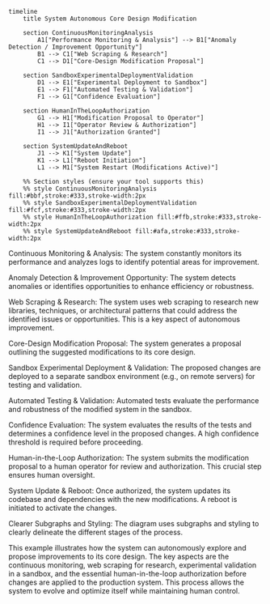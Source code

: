```mermaid
timeline
    title System Autonomous Core Design Modification

    section ContinuousMonitoringAnalysis
        A1["Performance Monitoring & Analysis"] --> B1["Anomaly Detection / Improvement Opportunity"]
        B1 --> C1["Web Scraping & Research"]
        C1 --> D1["Core-Design Modification Proposal"]

    section SandboxExperimentalDeploymentValidation
        D1 --> E1["Experimental Deployment to Sandbox"]
        E1 --> F1["Automated Testing & Validation"]
        F1 --> G1["Confidence Evaluation"]

    section HumanInTheLoopAuthorization
        G1 --> H1["Modification Proposal to Operator"]
        H1 --> I1["Operator Review & Authorization"]
        I1 --> J1["Authorization Granted"]

    section SystemUpdateAndReboot
        J1 --> K1["System Update"]
        K1 --> L1["Reboot Initiation"]
        L1 --> M1["System Restart (Modifications Active)"]

    %% Section styles (ensure your tool supports this)
    %% style ContinuousMonitoringAnalysis fill:#bbf,stroke:#333,stroke-width:2px
    %% style SandboxExperimentalDeploymentValidation fill:#fcf,stroke:#333,stroke-width:2px
    %% style HumanInTheLoopAuthorization fill:#ffb,stroke:#333,stroke-width:2px
    %% style SystemUpdateAndReboot fill:#afa,stroke:#333,stroke-width:2px
```
Continuous Monitoring & Analysis: The system constantly monitors its performance and analyzes logs to identify potential areas for improvement.

Anomaly Detection & Improvement Opportunity: The system detects anomalies or identifies opportunities to enhance efficiency or robustness.

Web Scraping & Research:  The system uses web scraping to research new libraries, techniques, or architectural patterns that could address the identified issues or opportunities.  This is a key aspect of autonomous improvement.

Core-Design Modification Proposal: The system generates a proposal outlining the suggested modifications to its core design.

Sandbox Experimental Deployment & Validation: The proposed changes are deployed to a separate sandbox environment (e.g., on remote servers) for testing and validation.

Automated Testing & Validation: Automated tests evaluate the performance and robustness of the modified system in the sandbox.

Confidence Evaluation: The system evaluates the results of the tests and determines a confidence level in the proposed changes.  A high confidence threshold is required before proceeding.

Human-in-the-Loop Authorization:  The system submits the modification proposal to a human operator for review and authorization.  This crucial step ensures human oversight.

System Update & Reboot: Once authorized, the system updates its codebase and dependencies with the new modifications.  A reboot is initiated to activate the changes.

Clearer Subgraphs and Styling: The diagram uses subgraphs and styling to clearly delineate the different stages of the process.

This example illustrates how the system can autonomously explore and propose improvements to its core design. The key aspects are the continuous monitoring, web scraping for research, experimental validation in a sandbox, and the essential human-in-the-loop authorization before changes are applied to the production system. This process allows the system to evolve and optimize itself while maintaining human control.
